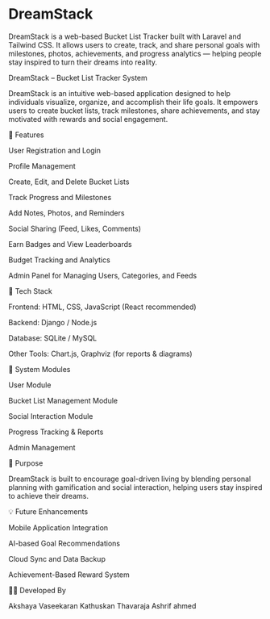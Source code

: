 # DreamStack
DreamStack is a web-based Bucket List Tracker built with Laravel and Tailwind CSS. It allows users to create, track, and share personal goals with milestones, photos, achievements, and progress analytics — helping people stay inspired to turn their dreams into reality.


DreamStack – Bucket List Tracker System

DreamStack is an intuitive web-based application designed to help individuals visualize, organize, and accomplish their life goals. It empowers users to create bucket lists, track milestones, share achievements, and stay motivated with rewards and social engagement.

🚀 Features

User Registration and Login

Profile Management

Create, Edit, and Delete Bucket Lists

Track Progress and Milestones

Add Notes, Photos, and Reminders

Social Sharing (Feed, Likes, Comments)

Earn Badges and View Leaderboards

Budget Tracking and Analytics

Admin Panel for Managing Users, Categories, and Feeds

🧠 Tech Stack

Frontend: HTML, CSS, JavaScript (React recommended)

Backend: Django / Node.js

Database: SQLite / MySQL

Other Tools: Chart.js, Graphviz (for reports & diagrams)

📂 System Modules

User Module

Bucket List Management Module

Social Interaction Module

Progress Tracking & Reports

Admin Management

🎯 Purpose

DreamStack is built to encourage goal-driven living by blending personal planning with gamification and social interaction, helping users stay inspired to achieve their dreams.

💡 Future Enhancements

Mobile Application Integration

AI-based Goal Recommendations

Cloud Sync and Data Backup

Achievement-Based Reward System

👩‍💻 Developed By

Akshaya Vaseekaran
Kathuskan Thavaraja
Ashrif ahmed
